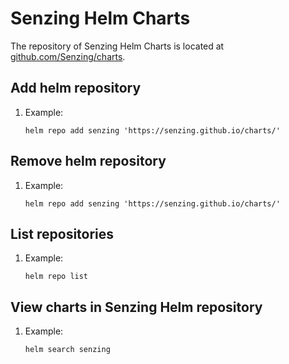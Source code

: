 # Senzing Helm Charts

The repository of Senzing Helm Charts is located at
[github.com/Senzing/charts](https://github.com/Senzing/charts).

## Add helm repository

1. Example:

    ```console
    helm repo add senzing 'https://senzing.github.io/charts/'
    ```

## Remove helm repository

1. Example:

    ```console
    helm repo add senzing 'https://senzing.github.io/charts/'
    ```

## List repositories

1. Example:

    ```console
    helm repo list
    ```

## View charts in Senzing Helm repository

1. Example:

    ```console
    helm search senzing
    ```
